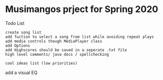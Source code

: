 # Musimangos prject for Spring 2020
Todo List
~~~~~~~~~
create song list
add fuction to select a song from list while avoiding repeat plays
add media controls though MediaPlayer class
add Options 
add Highscores should be saved in a seperate .txt file
high level comments/ java docs / spellchecking 

cool ideas list (low priorities) 
~~~~~~~~~~
add a visual EQ
